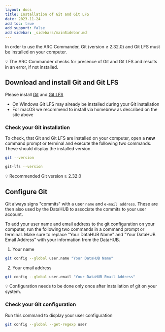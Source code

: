 ```yaml
---
layout: docs
title: Installation of Git and Git LFS
date: 2023-11-24
add toc: true
add support: false
add sidebar: _sidebars/mainSidebar.md
---
```


In order to use the ARC Commander, Git (version ≥ 2.32.0) and Git LFS must be installed on your computer.

:bulb: The ARC Commander checks for presence of Git and Git LFS and results in an error, if not installed.

## Download and install Git and Git LFS

Please install <a href="https://git-scm.com/downloads" target="_blank">Git</a> and <a href="https://git-lfs.github.com/" target="_blank">Git LFS</a>

- On Windows Git LFS may already be installed during your Git installation
- For macOS we recommend to install via homebrew as described on the site above

### Check your Git installation

To check, that Git and Git LFS are installed on your computer, open a **new** command prompt or terminal and execute the following two commands. These should display the installed version.

```bash
git --version
```

```bash
git-lfs --version
```

:bulb: Recommended Git version ≥ 2.32.0

## Configure Git

Git always signs "commits" with a user `name` and `e-mail address`. These are then also used by the DataHUB to associate the commits to your user account.

To add your user name and email address to the git configuration on your computer, run the following two commands in a command prompt or terminal. Make sure to replace "Your DataHUB Name" and "Your DataHUB Email Address" with your information from the DataHUB.

1. Your name

```bash
git config --global user.name "Your DataHUB Name"
```

2. Your email address

```bash
git config --global user.email "Your DataHUB Email Address"
```

:bulb: Configuration needs to be done only once after installation of git on your system.

### Check your Git configuration

Run this command to display your user configuration

```bash
git config --global --get-regexp user
```
